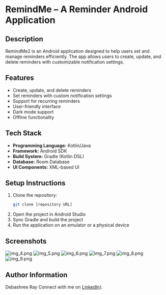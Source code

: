 # RemindMe – A Reminder Android Application

## Description
RemindMe2 is an Android application designed to help users set and manage reminders efficiently. The app allows users to create, update, and delete reminders with customizable notification settings.

## Features
- Create, update, and delete reminders
- Set reminders with custom notification settings
- Support for recurring reminders
- User-friendly interface
- Dark mode support
- Offline functionality

## Tech Stack
- **Programming Language:** Kotlin/Java
- **Framework:** Android SDK
- **Build System:** Gradle (Kotlin DSL)
- **Database:** Room Database
- **UI Components:** XML-based UI

## Setup Instructions
1. Clone the repository:
   ```sh
   git clone [repository URL]
   ```
2. Open the project in Android Studio
3. Sync Gradle and build the project
4. Run the application on an emulator or a physical device

## Screenshots
![img_4.png](app%2Fsrc%2Fmain%2Fres%2Fdrawable%2Fimg_4.png)
![img_5.png](app%2Fsrc%2Fmain%2Fres%2Fdrawable%2Fimg_5.png)
![img_6.png](app%2Fsrc%2Fmain%2Fres%2Fdrawable%2Fimg_6.png)
![img_7.png](app%2Fsrc%2Fmain%2Fres%2Fdrawable%2Fimg_7.png)
![img_8.png](app%2Fsrc%2Fmain%2Fres%2Fdrawable%2Fimg_8.png)
![img_9.png](app%2Fsrc%2Fmain%2Fres%2Fdrawable%2Fimg_9.png)

## Author Information
Debashree Ray
Connect with me on [LinkedIn](https://www.linkedin.com/in/debashree-ray-83476a209/)).